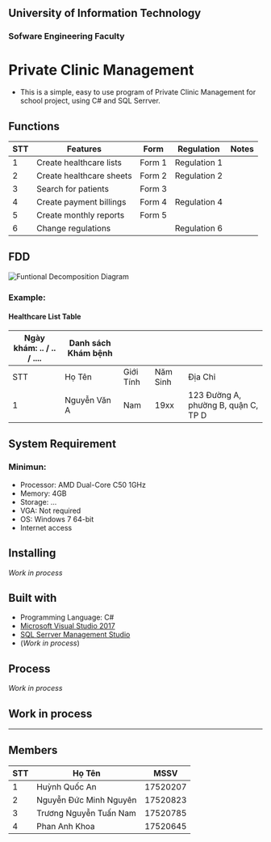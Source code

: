 ## University of Information Technology
### Sofware Engineering Faculty

# Private Clinic Management

- This is a simple, easy to use program of Private Clinic Management for school project, using C# and SQL Serrver.

## Functions
| STT | Features | Form | Regulation | Notes |
| --- | ------- | ---- | ---------- | ----- |
|  1 | Create healthcare lists | Form 1 | Regulation 1 | |
|  2 | Create healthcare sheets | Form 2 | Regulation 2 | |
|  3 | Search for patients | Form 3 | | |
|  4 | Create payment billings | Form 4 | Regulation 4 | |
|  5 | Create monthly reports | Form 5 | |
|  6 | Change regulations | | Regulation 6 | |


## FDD
![Funtional Decomposition Diagram](https://i.imgur.com/xl87nOk.png)

### Example:
#### Healthcare List Table
| Ngày khám: .. / .. / .... | Danh sách Khám bệnh |   |   |   |
| ------------------------- | ------------------- | - | - | - |
|          STT          |    Họ Tên    | Giới Tính | Năm Sinh |              Địa Chỉ                |
|           1           | Nguyễn Văn A |    Nam    |   19xx   | 123 Đường A, phường B, quận C, TP D |

## System Requirement
### Minimun:
- Processor: AMD Dual-Core C50 1GHz
- Memory: 4GB
- Storage: ...
- VGA: Not required
- OS: Windows 7 64-bit
- Internet access

## Installing
*Work in process*

## Built with 
- Programming Language: C#
- [Microsoft Visual Studio 2017 ](https://visualstudio.microsoft.com/)
- [SQL Serrver Management Studio](https://www.microsoft.com/en-us/sql-server/sql-server-downloads)
- (*Work in process*)

## Process
*Work in process*

## Work in process
----------------------------

## Members
| STT | Họ Tên | MSSV |
| --- | --- | --- |
| 1 | Huỳnh Quốc An | 17520207 |
| 2 | Nguyễn Đức Minh Nguyên | 17520823 |
| 3 | Trương Nguyễn Tuấn Nam | 17520785 |
| 4 | Phan Anh Khoa | 17520645 |
